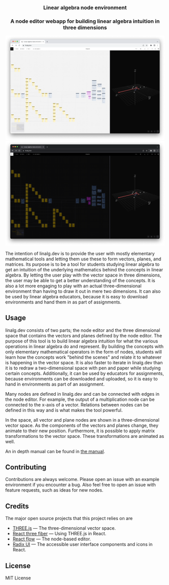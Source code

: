 <div align="center">
  <h3>Linear algebra node environment</h3>
  <h3>A node editor webapp for building linear algebra intuition in three dimensions</h3>

  <img src="./docs/preview-light-mode.png#gh-light-mode-only">
  <img src="./docs/preview-dark-mode.png#gh-dark-mode-only">
</div>

The intention of linalg.dev is to provide the user with mostly elementary
mathematical tools and letting them use these to form vectors, planes, and
matrices. Its purpose is to be a tool for students studying linear algebra to
get an intuition of the underlying mathematics behind the concepts in linear
algebra. By letting the user play with the vector space in three dimensions, the
user may be able to get a better understanding of the concepts. It is also a lot
more engaging to play with an actual three-dimensional environment than having
to draw it out in mere two dimensions. It can also be used by linear algebra
educators, because it is easy to download environments and hand them in as part
of assignments.

## Usage

linalg.dev consists of two parts; the node editor and the three dimensional
space that contains the vectors and planes defined by the node editor. The
purpose of this tool is to build linear algebra intuition for what the various
operations in linear algebra do and represent. By building the concepts with
only elementary mathematical operators in the form of nodes, students will
learn how the concepts work "behind the scenes" and relate it to whatever is
happening in the vector space. It is also faster to iterate in linalg.dev than
it is to redraw a two-dimensional space with pen and paper while studying
certain concepts. Additionally, it can be used by educators for assignments,
because environments can be downloaded and uploaded, so it is easy to hand in
environments as part of an assignment.

Many nodes are defined in linalg.dev and can be connected with edges in the node
editor. For example, the output of a multiplication node can be connected to the
x-axis of a vector. Relations between nodes can be defined in this way and is
what makes the tool powerful.

In the space, all vector and plane nodes are shown in a three-dimensional
vector space. As the components of the vectors and planes change, they animate
to their new position. Furthermore, it is possible to apply matrix
transformations to the vector space. These transformations are animated as well.

An in depth manual can be found in [the manual](./docs/manual.pdf).

## Contributing

Contributions are always welcome. Please open an issue with an example
environment if you encounter a bug. Also feel free to open an issue with feature
requests, such as ideas for new nodes.

## Credits

The major open source projects that this project relies on are

-   [THREE.js](https://github.com/mrdoob/three.js/) — The three-dimensional vector space.
-   [React three fiber](https://github.com/pmndrs/react-three-fiber) — Using THREE.js in React.
-   [React flow](https://github.com/wbkd/react-flow) — The node-based editor.
-   [Radix UI](https://github.com/radix-ui) — The accessible user interface components and icons in React.

## License

MIT License
